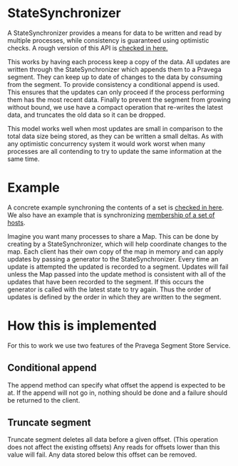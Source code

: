 # StateSynchronizer
A StateSynchronizer provides a means for data to be written and read by multiple processes, while consistency is guaranteed using optimistic checks. A rough version of this API is [checked in here.](https://github.com/emccode/pravega/blob/master/clients/streaming/src/main/java/com/emc/pravega/state/StateSynchronizer.java)

This works by having each process keep a copy of the data. All updates are written through the StateSynchronizer which appends them to a Pravega segment. They can keep up to date of changes to the data by consuming from the segment. To provide consistency a conditional append is used. This ensures that the updates can only proceed if the process performing them has the most recent data. Finally to prevent the segment from growing without bound, we use have a compact operation that re-writes the latest data, and truncates the old data so it can be dropped.

This model works well when most updates are small in comparison to the total data size being stored, as they can be written a small deltas. As with any optimistic concurrency system it would work worst when many processes are all contending to try to update the same information at the same time.

# Example
A concrete example synchroning the contents of a set is [checked in here](https://github.com/emccode/pravega/blob/master/clients/streaming/src/test/java/com/emc/pravega/state/examples/SetSynchronizer.java). We also have an example that is synchronizing [membership of a set of hosts](https://github.com/emccode/pravega/blob/master/clients/streaming/src/test/java/com/emc/pravega/state/examples/MembershipSynchronizer.java).

Imagine you want many processes to share a Map. This can be done by creating by a StateSynchronizer, which will help coordinate changes to the map. Each client has their own copy of the map in memory and can apply updates by passing a generator to the StateSynchronizer. Every time an update is attempted the updated is recorded to a segment. Updates will fail unless the Map passed into the update method is consistent with all of the updates that have been recorded to the segment. If this occurs the generator is called with the latest state to try again. Thus the order of updates is defined by the order in which they are written to the segment. 

# How this is implemented
For this to work we use two features of the Pravega Segment Store Service.
## Conditional append
The append method can specify what offset the append is expected to be at. If the append will not go in, nothing should be done and a failure should be returned to the client.

## Truncate segment
Truncate segment deletes all data before a given offset. (This operation does not affect the existing offsets)
Any reads for offsets lower than this value will fail. Any data stored below this offset can be removed.
